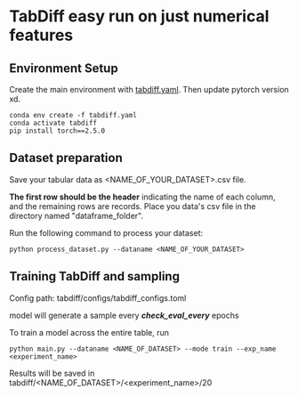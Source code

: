 # TabDiff easy run on just numerical features

## Environment Setup

Create the main environment with [tabdiff.yaml](tabdiff.yaml). Then update pytorch version xd.

```
conda env create -f tabdiff.yaml
conda activate tabdiff
pip install torch==2.5.0
```

## Dataset preparation

Save your tabular data as <NAME_OF_YOUR_DATASET>.csv file. 

**The first row should be the header** indicating the name of each column, and the remaining rows are records. Place you data's csv file in the directory named "dataframe_folder".

Run the following command to process your dataset:
```
python process_dataset.py --dataname <NAME_OF_YOUR_DATASET>
```

## Training TabDiff and sampling

Config path: tabdiff/configs/tabdiff_configs.toml

model will generate a sample every ***check_eval_every*** epochs

To train a model across the entire table, run

```
python main.py --dataname <NAME_OF_DATASET> --mode train --exp_name <experiment_name>
```

Results will be saved in tabdiff/<NAME_OF_DATASET>/<experiment_name>/20
